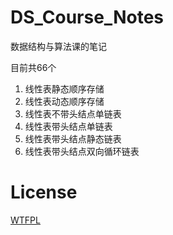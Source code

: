 # DS_Course_Notes

数据结构与算法课的笔记

目前共66个

1. 线性表静态顺序存储
2. 线性表动态顺序存储
3. 线性表不带头结点单链表
4. 线性表带头结点单链表
5. 线性表带头结点静态链表
6. 线性表带头结点双向循环链表

# License
[WTFPL](http://www.wtfpl.net/txt/copying/)

